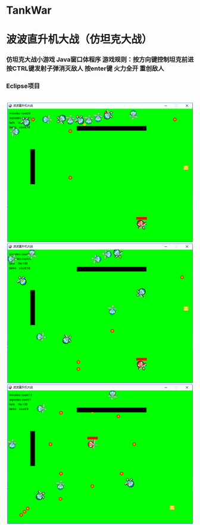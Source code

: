 # TankWar
<h1>波波直升机大战（仿坦克大战）</h1>

<h3>仿坦克大战小游戏 Java窗口体程序 游戏规则：按方向键控制坦克前进 按CTRL键发射子弹消灭敌人 按enter键 火力全开 重创敌人</h3>
<h3>Eclipse项目</h3>


<div align="center">

<br/>
<img src="https://github.com/leonInShanghai/TankWar/blob/master/otherPic/QQ%E5%9B%BE%E7%89%8720190628232850.png">

<br/>
<img src="https://github.com/leonInShanghai/TankWar/blob/master/otherPic/QQ%E5%9B%BE%E7%89%8720190628232906.png">

<br/>
<img src="https://github.com/leonInShanghai/TankWar/blob/master/otherPic/QQ%E5%9B%BE%E7%89%8720190628232915.png">


<div/>
